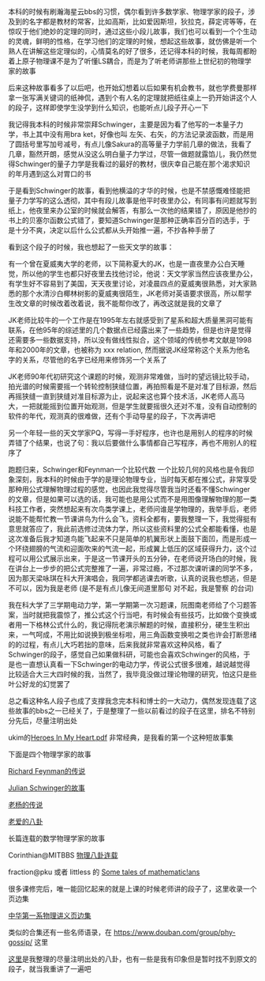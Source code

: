 本科的时候有刷瀚海星云bbs的习惯，偶尔看到许多数学家、物理学家的段子，涉及到的名字都是教材的常客，比如高斯，比如爱因斯坦，狄拉克，薛定谔等等，在惊叹于他们绝妙的定理的同时，通过这些小段儿故事，我们也可以看到一个个生动的灵魂，鲜明的性格，在学习他们的定理的时候，想起这些故事，就仿佛是听一个熟人在讲解这些定理似的，心情莫名的好了很多，还记得本科的时候，我每周都盼着上原子物理课不是为了听懂LS耦合，而是为了听老师讲那些上世纪初的物理学家的故事

后来这种故事看多了以后吧，也开始幻想着以后如果有机会教书，就也学费曼那样拿一张写满关键词的纸神侃，遇到个有人名的定理就把纸往桌上一扔开始讲这个人的段子，这样即使学生没学到什么知识，也能听点儿段子开心一下

我记得我本科的时候非常崇拜Schwinger，主要是因为看了他写的一本量子力学，书上其中没有用bra ket，好像也叫 左矢、右矢，的方法记录波函数，而是用了圆括号里写加号减号，有点儿像Sakura的高等量子力学前几章的做法，我看了几章，豁然开朗，感觉从没这么明白量子力学过，尽管一做题就露馅儿，我仍然觉得Schwinger的量子力学是我看过的最好的教材，很庆幸自己能在那个渴求知识的年月遇到这么对胃口的书

于是看到Schwinger的故事，看到他横溢的才华的时候，也是不禁感慨难怪能把量子力学写的这么透彻，其中有段儿故事是他平时夜里办公，有同事有问题就写到纸上，他夜里来办公室的时候就会解答，有那么一次他的结果错了，原因是他抄的书上的贝塞尔函数公式错了，要知道Schwinger是那种正确率百分百的选手，于是十分不爽，决定以后什么公式都从头开始推一遍，不抄各种手册了

看到这个段子的时候，我也想起了一些天文学的故事：

有一个曾在夏威夷大学的老师，以下简称夏大的JK，也是一直夜里办公白天睡觉，所以他的学生也都只好夜里去找他讨论，他说：天文学家当然应该夜里办公，有学生好不容易到了美国，天天夜里讨论，对凌晨四点的夏威夷很熟悉，对大家熟悉的那个水清沙白椰林树影的夏威夷很陌生，JK老师对英语要求很高，所以帮学生改文章的时候改着改着说，我不能帮你改了，再改这就是我的文章了

JK老师比较牛的一个工作是在1995年左右就感受到了星系和超大质量黑洞可能有联系，在他95年的综述里的几个数据点已经露出来了一些趋势，但是也许是觉得还需要多一些数据支持，所以没有做线性拟合，这个领域的传统参考文献是1998年和2000年的文章，也被称为 xxx relation, 然而据说JK经常称这个关系为他名字的关系，尽管他的名字已经用来修饰另一个关系了

JK老师90年代初研究这个课题的时候，观测非常难做，当时的望远镜比较手动，拍光谱的时候需要摇一个转轮控制狭缝位置，再拍照看是不是对准了目标源，然后再摇狭缝一直到狭缝对准目标源为止，说起来这也算个技术活，JK老师人高马大，一把就能摇到位置开始观测，但是学生就要摇很久还对不准，没有自动控制的软件的年代，观测真的很难做，还有个手动导星的段子，下次再讲吧

另一个年轻一些的天文学家PQ，写得一手好程序，也许也是用别人的程序的时候弄错了个结果，也说了句：我以后要做什么事情都自己写程序，再也不用别人的程序了

跑题归来，Schwinger和Feynman一个比较代数 一个比较几何的风格也是令我印象深刻，我本科的时候由于学的是理论物理专业，当时每天都在推公式，非常享受那种用公式理解物理过程的感觉，也因此我觉得尽管我当时还看不懂Schwinger的文章，但是如果可以选的话，我可能也是用公式而不是用图像理解物理的那一类科技工作者，突然想起来有次鸟类学课上，老师问谁是学物理的，我举手后，老师说能不能帮忙教一节课讲鸟为什么会飞，资料全都有，要我整理一下，我觉得挺有意思就答应了，我此前选修过流体力学，所以这些资料里的公式全都能看懂，也是这次准备后我才知道鸟能飞起来不只是简单的机翼形状上面鼓下面凹，而是形成一个环绕翅膀的气流和迎面吹来的气流一起，形成翼上低压的区域获得升力，这个过程可以用公式展示出来，于是这一节课开头的五分钟，在老师说开场白的时候，我在讲台上一步步的把公式完整推了一遍，非常过瘾，不过那次课听课的同学不多，因为那天梁咏琪在科大开演唱会，我同学都逃课去听歌，认真的说我也想逃，但是不可以，因为我是老师 (是不是有点儿像无间道里那句 对不起，我是警察 的台词)

我在科大学了三学期电动力学，第一学期第一次习题课，阮图南老师给了个习题答案，当时就把我震惊了，推公式这个行当吧，有时候会有些技巧，比如做个变换或者用一下格林公式什么的，我记得阮老演示解题的时候，直接积分，硬生生积出来，一气呵成，不用比如说换到极坐标啦，用三角函数变换啦之类也许会打断思绪的的过程，有点儿大巧若拙的意味，后来我就非常喜欢这种风格，看了Schwinger的段子，感觉自己如果做科研，可能也会喜欢Schwinger的风格，于是也一直想认真看一下Schwinger的电动力学，传说公式很多很难，越说越觉得比较适合大三大四时候的我，当然了，我毕竟没做过理论物理的研究，怕这只是些叶公好龙的幻觉罢了

总之看这种名人段子也成了支撑我念完本科和博士的一大动力，偶然发现连载了这些故事的bbs之一已经关了，于是整理了一些以前看过的段子在这里，排名不特别分先后，尽量注明出处

ukim的[Heroes In My Heart.pdf](https://github.com/chengchengcode/shulibagua/blob/master/heroes%20in%20my%20heart.pdf) 非常经典，是我看的第一个这种短故事集

下面是四个物理学家的故事

[Richard Feynman的传说](https://github.com/chengchengcode/shulibaguaji/blob/master/Richard%20Feynman%E7%9A%84%E4%BC%A0%E8%AF%B4.md)

[Julian Schwinger的故事](https://github.com/chengchengcode/shulibagua/blob/master/Julian%20Schwinger%E7%9A%84%E6%95%85%E4%BA%8B.md)

[老杨的传说](https://github.com/chengchengcode/shulibagua/blob/master/%E8%80%81%E6%9D%A8%E7%9A%84%E4%BC%A0%E8%AF%B4.md)

[老爱的八卦](https://github.com/chengchengcode/shulibagua/blob/master/%E8%80%81%E7%88%B1%E7%9A%84%E5%85%AB%E5%8D%A6.md)

长篇连载的数学物理学家的故事

Corinthian@MITBBS [物理八卦连载](https://github.com/chengchengcode/shulibaguaji/blob/master/%E7%89%A9%E7%90%86%E5%85%AB%E5%8D%A6%E8%BF%9E%E8%BD%BD.md)

fraction@pku 或者 littless 的 [Some tales of mathematic!ans](https://github.com/chengchengcode/shulibaguaji/blob/master/some%20tales%20of%20mathematic!ans.md)

很多课修完后，唯一能回忆起来的就是上课的时候老师讲的段子了，这里收录一个页边集

[中华第一系物理讲义页边集](https://github.com/chengchengcode/shulibagua/blob/master/%E4%B8%AD%E5%8D%8E%E7%AC%AC%E4%B8%80%E7%B3%BB%E7%89%A9%E7%90%86%E8%AE%B2%E4%B9%89%E9%A1%B5%E8%BE%B9%E9%9B%86.md)

类似的合集还有一些名师语录，在 https://www.douban.com/group/phy-gossip/ 这里

[这里](https://github.com/chengchengcode/shulibagua/blob/master/%E6%9C%9D%E8%8A%B1%E5%A4%95%E6%8B%BE.md)是我整理的尽量注明出处的八卦，也有一些是我有印象但是暂时找不到原文的段子，就当我重讲了一遍吧
